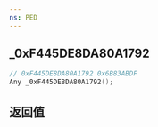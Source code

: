 ```yaml
---
ns: PED
---
```

## _0xF445DE8DA80A1792

```c
// 0xF445DE8DA80A1792 0x6B83ABDF
Any _0xF445DE8DA80A1792();
```


## 返回值

